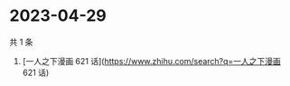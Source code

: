 # 2023-04-29

共 1 条

<!-- BEGIN -->
<!-- 最后更新时间 Sat Apr 29 2023 03:09:00 GMT+0800 (China Standard Time) -->

1. [一人之下漫画 621 话](https://www.zhihu.com/search?q=一人之下漫画 621 话)

<!-- END -->
